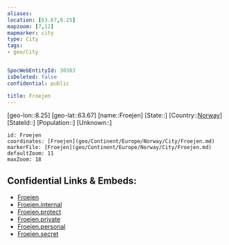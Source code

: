 ```yaml
---
aliases: 
location: [63.67,8.25]
mapzoom: [7,12] 
mapmarker: city 
type: City
tags:
- geo/City


SpocWebEntityId: 30303
isDeleted: false
confidential: public

title: Froejen
---
```

[geo-lon::8.25]
[geo-lat::63.67]
[name::Froejen]
[State::]
[Country::[Norway](geo/Continent/Europe/Norway.md)]
[StateId::]
[Population::]
[Unknown::]


```leaflet
id: Froejen
coordinates: [Froejen](geo/Continent/Europe/Norway/City/Froejen.md)
markerFile: [Froejen](geo/Continent/Europe/Norway/City/Froejen.md)
defaultZoom: 11 
maxZoom: 18
```


## Confidential Links & Embeds: 
- [Froejen](../../../../../../_public/geo/Continent/Europe/Norway/City/Froejen.md) 
- [Froejen.internal](../../../../../../_internal/geo/Continent/Europe/Norway/City/Froejen.internal.md) 
- [Froejen.protect](../../../../../../_protect/geo/Continent/Europe/Norway/City/Froejen.protect.md) 
- [Froejen.private](../../../../../../_private/geo/Continent/Europe/Norway/City/Froejen.private.md) 
- [Froejen.personal](../../../../../../_personal/geo/Continent/Europe/Norway/City/Froejen.personal.md) 
- [Froejen.secret](../../../../../../_secret/geo/Continent/Europe/Norway/City/Froejen.secret.md) 
